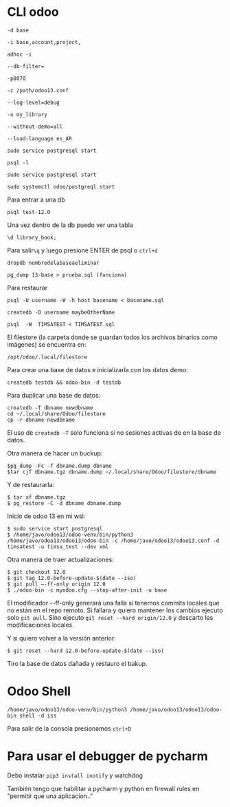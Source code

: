 # CLI odoo

``-d base ``

``-i base,account,project, ``

``adhoc -i ``

``--db-filter=``

``-p8070``

``-c /path/odoo13.conf``

``--log-level=debug``

``-u my_library ``

``--without-demo=all ``

``--load-language es_AR``

``sudo service postgresql start``

``psql -l``

``sudo service postgresql start``

``sudo systemctl odoo/postgreql start``

Para entrar a una db

``psql test-12.0``

Una vez dentro de la db puedo ver una tabla

``\d library_book;``

Para salir``\q`` y luego presione ENTER  de psql o ``ctrl+d``

``dropdb nombredelabaseaeliminar``

``pg_dump 13-base > prueba.sql (funciona)``

Para restaurar

``psql -U username -W -h host basename < basename.sql``

``createdb -O username maybeOtherName``

``psql  -W  TIMSATEST < TIMSATEST.sql``

El filestore (la carpeta donde se guardan todos los archivos binarios como imágenes) se encuentra en:

``/opt/odoo/.local/filestore``

Para crear una base de datos e inicializarla con los datos demo:

``createdb testdb && odoo-bin -d testdb``

Para duplicar una base de datos:
~~~
createdb -T dbname newdbname
cd ~/.local/share/Odoo/filestore
cp -r dbname newdbname
~~~

El uso de ``createdb -T`` solo funciona si no sesiones activas de en la base de datos.

Otra manera de hacer un buckup:
~~~
$pg_dump -Fc -f dbname.dump dbname
$tar cjf dbname.tgz dbname.dump ~/.local/share/Odoo/filestore/dbname
~~~
Y de restaurarla:
~~~
$ tar xf dbname.tgz
$ pg_restore -C -d dbname dbname.dump
~~~
Inicio de odoo 13 en mi wsl:

~~~
$ sudo service start postgresql
$ /home/javo/odoo13/odoo-venv/bin/python3 /home/javo/odoo13/odoo13/odoo-bin -c /home/javo/odoo13/odoo13.conf -d timsatest -u timsa_test --dev xml
~~~

Otra manera de traer actualizaciones:

~~~
$ git checkout 12.0
$ git tag 12.0-before-update-$(date --iso)
$ git pull –-ff-only origin 12.0
$ ./odoo-bin -c myodoo.cfg --stop-after-init -u base
~~~

El modificador --ff-only generará una falla si tenemos commits locales que no están en el repo remoto. Si fallara y quiero mantener los cambios ejecuto solo ``git pull``. Sino ejecuto ``git reset
--hard origin/12.0`` y descarto las modificaciones locales.

Y si quiero volver a la versión anterior:
~~~
$ git reset --hard 12.0-before-update-$(date --iso)
~~~

Tiro la base de datos dañada y restauro el bakup.

# Odoo Shell
~~~
/home/javo/odoo13/odoo-venv/bin/python3 /home/javo/odoo13/odoo13/odoo-bin shell -d iss
~~~

Para salir de la consola presionamos ``ctrl+D``

# Para usar el debugger de pycharm

Debo instalar  ``pip3 install inotify`` y watchdog

También tengo que habilitar a pycharm y python en firewall rules en "permitir que una aplicacion.."